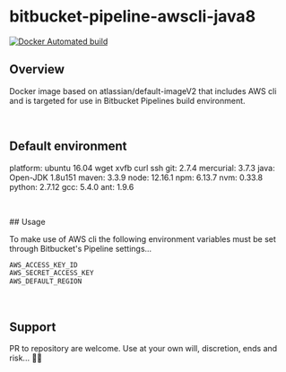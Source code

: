 # bitbucket-pipeline-awscli-java8

[![Docker Automated build](https://img.shields.io/docker/automated/imjarois/bitbucket-pipeline-awscli-java8?style=flat-square)](https://hub.docker.com/r/imjarois/bitbucket-pipeline-awscli-java8/)

## Overview

Docker image based on atlassian/default-imageV2 that includes AWS cli and is targeted for use in Bitbucket Pipelines build environment.

</br>

## Default environment

platform: ubuntu 16.04 wget xvfb curl ssh git: 2.7.4 mercurial: 3.7.3 java: Open-JDK 1.8u151 maven: 3.3.9 node: 12.16.1 npm: 6.13.7 nvm: 0.33.8 python: 2.7.12 gcc: 5.4.0 ant: 1.9.6

</br>

## Usage

To make use of AWS cli the following environment variables must be set through Bitbucket's Pipeline settings...

```bash
AWS_ACCESS_KEY_ID
AWS_SECRET_ACCESS_KEY
AWS_DEFAULT_REGION
```

</br>

## Support

PR to repository are welcome. Use at your own will, discretion, ends and risk... 💪🏽
